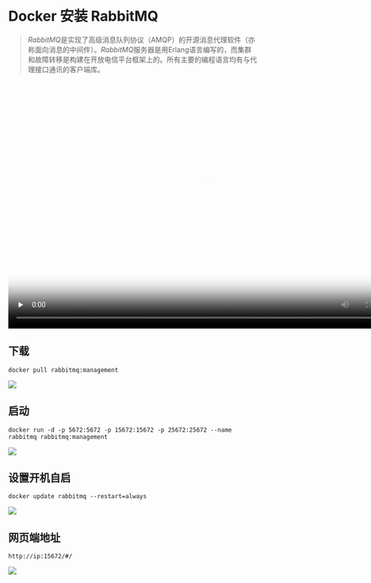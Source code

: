 # Docker 安装 RabbitMQ

> *RabbitMQ*是实现了高级消息队列协议（AMQP）的开源消息代理软件（亦称面向消息的中间件）。*RabbitMQ*服务器是用Erlang语言编写的，而集群和故障转移是构建在开放电信平台框架上的。所有主要的编程语言均有与代理接口通讯的客户端库。

<div>
  <!-- mp4格式 -->
  <video id="video" controls="" width="800" height="500" preload="none" poster="封面">
        <source id="mp4" src="https://oss.yiki.tech/img/202304231126279.mp4" type="video/mp4">
  </videos>
</div>

## 下载

```shell
docker pull rabbitmq:management
```

![](https://oss.yiki.tech/img/202304231126462.png)

## 启动

```shell
docker run -d -p 5672:5672 -p 15672:15672 -p 25672:25672 --name rabbitmq rabbitmq:management
```

![](https://oss.yiki.tech/img/202304231126602.png)

## 设置开机自启

```shell
docker update rabbitmq --restart=always
```

![](https://oss.yiki.tech/img/202304231127129.png)

## 网页端地址

```shell
http://ip:15672/#/
```

![](https://oss.yiki.tech/img/202304231127411.png)
